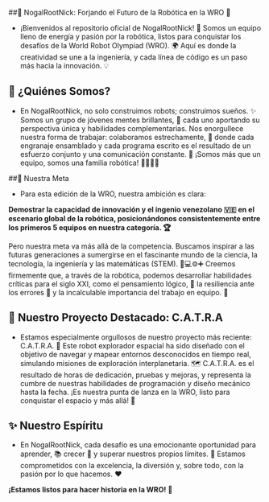 ##🤖 NogalRootNick: Forjando el Futuro de la Robótica en la WRO 🚀
 - ¡Bienvenidos al repositorio oficial de NogalRootNick! 👋 Somos un equipo lleno de energía y pasión por la robótica, listos para conquistar los desafíos de la World Robot Olympiad (WRO). 🌍 Aquí es donde la creatividad se une a la ingeniería, y cada línea de código es un paso más hacia la innovación. 💡

## 🤝 ¿Quiénes Somos?
 - En NogalRootNick, no solo construimos robots; construimos sueños. ✨ Somos un grupo de jóvenes mentes brillantes, 🧠 cada uno aportando su perspectiva única y habilidades complementarias. Nos enorgullece nuestra forma de trabajar: colaboramos estrechamente, 🤝 donde cada engranaje ensamblado y cada programa escrito es el resultado de un esfuerzo conjunto y una comunicación constante. 💬 ¡Somos más que un equipo, somos una familia robótica! 👨‍👩‍👧‍👦

##🎯 Nuestra Meta
 - Para esta edición de la WRO, nuestra ambición es clara:

**Demostrar la capacidad de innovación y el ingenio venezolano 🇻🇪 en el escenario global de la robótica, posicionándonos consistentemente entre los primeros 5 equipos en nuestra categoría. 🏆**

Pero nuestra meta va más allá de la competencia. Buscamos inspirar a las futuras generaciones a sumergirse en el fascinante mundo de la ciencia, la tecnología, la ingeniería y las matemáticas (STEM). 🧪💻⚙️➕ Creemos firmemente que, a través de la robótica, podemos desarrollar habilidades críticas para el siglo XXI, como el pensamiento lógico, 🧠 la resiliencia ante los errores 💪 y la incalculable importancia del trabajo en equipo. 🤝

## 🚀 Nuestro Proyecto Destacado: C.A.T.R.A
 - Estamos especialmente orgullosos de nuestro proyecto más reciente: C.A.T.R.A. 🌌 Este robot explorador espacial ha sido diseñado con el objetivo de navegar y mapear entornos desconocidos en tiempo real, simulando misiones de exploración interplanetaria. 🗺️ C.A.T.R.A. es el resultado de horas de dedicación, pruebas y mejoras, y representa la cumbre de nuestras habilidades de programación y diseño mecánico hasta la fecha. ¡Es nuestra punta de lanza en la WRO, listo para conquistar el espacio y más allá! 🌟

## ✨ Nuestro Espíritu
 - En NogalRootNick, cada desafío es una emocionante oportunidad para aprender, 📚 crecer 🌱 y superar nuestros propios límites. 🚀 Estamos comprometidos con la excelencia, la diversión y, sobre todo, con la pasión por lo que hacemos. ❤️

**¡Estamos listos para hacer historia en la WRO! 📖**


